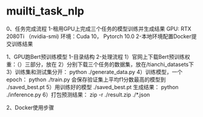 # muilti_task_nlp
0、任务完成流程
   1-租用GPU上完成三个任务的模型训练并生成结果
   GPU: RTX 2080Ti （nvidia-smi)
   环境：Cuda 10， Pytorch 10.0
   2-本地环境配置Docker提交训练结果
   
1、GPU跑Bert预训练模型
   1-目录结构
   2-处理流程
     1）官网上下载Bert预训练权重：（）三部分，放在
     2）分别下载三个任务的数据集，放在/tianchi_datasets下
     3）训练集和测试集分开：
        python ./generate_data.py
     4）训练模型，一个epoch：
        python ./train.py
        会保存验证集上平均f1分数最高的模型到 ./saved_best.pt
     5）用训练好的模型 ./saved_best.pt 生成结果：
        python ./inference.py
     6）打包预测结果：
        zip -r ./result.zip ./*.json
        
2、Docker使用步骤
